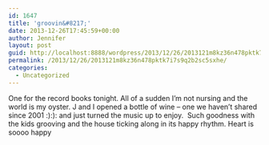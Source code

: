 ```yaml
---
id: 1647
title: 'groovin&#8217;'
date: 2013-12-26T17:45:59+00:00
author: Jennifer
layout: post
guid: http://localhost:8888/wordpress/2013/12/26/2013121m8kz36n478pktk7i7s9q2b2sc5sxhe/
permalink: /2013/12/26/2013121m8kz36n478pktk7i7s9q2b2sc5sxhe/
categories:
  - Uncategorized
---
```

One for the record books tonight. All of a sudden I&#8217;m not nursing and the world is my oyster. J and I opened a bottle of wine &#8211; one we haven&#8217;t shared since 2001 :):): and just turned the music up to enjoy. &nbsp;Such goodness with the kids grooving and the house ticking along in its happy rhythm. Heart is soooo happy